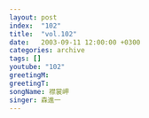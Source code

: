 ```yaml
---
layout: post
index:  "102"
title:  "vol.102"
date:   2003-09-11 12:00:00 +0300
categories: archive
tags: []
youtube: "102"
greetingM: 
greetingT: 
songName: 襟裳岬
singer: 森進一
---
```

